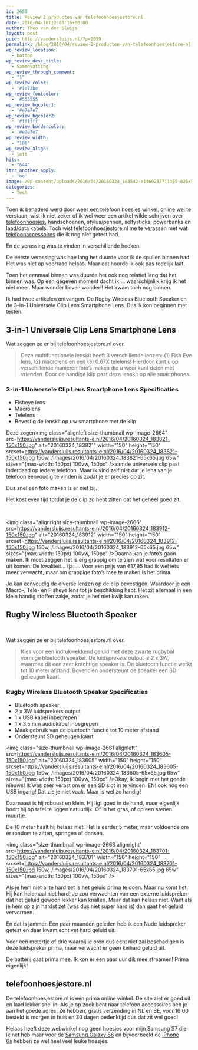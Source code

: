 ```yaml
---
id: 2659
title: Review 2 producten van telefoonhoesjestore.nl
date: 2016-04-10T12:03:16+00:00
author: Theo van der Sluijs
layout: post
guid: http://vandersluijs.nl/?p=2659
permalink: /blog/2016/04/review-2-producten-van-telefoonhoesjestore-nl.html
wp_review_location:
  - bottom
wp_review_desc_title:
  - Samenvatting
wp_review_through_comment:
  - "1"
wp_review_color:
  - '#1e73be'
wp_review_fontcolor:
  - '#555555'
wp_review_bgcolor1:
  - '#e7e7e7'
wp_review_bgcolor2:
  - '#ffffff'
wp_review_bordercolor:
  - '#e7e7e7'
wp_review_width:
  - "100"
wp_review_align:
  - left
hits:
  - "644"
itrr_another_apply:
  - 'no'
image: /wp-content/uploads/2016/04/20160324_183542-e1460287711465-825x501.jpg
categories:
  - Tech
---
```

Toen ik benaderd werd door weer een telefoon hoesjes winkel, online wel te verstaan, wist ik niet zeker of ik wel weer een artikel wilde schrijven over <a href="http://www.telefoonhoesjestore.nl/" target="_blank">telefoonhoesjes</a>, handschoenen, stylus/pennen, selfysticks, powerbanks en laad/data kabels. Toch wist telefoonhoesjestore.nl me te verassen met wat <a href="http://www.telefoonhoesjestore.nl/accessoires/" target="_blank">telefoonaccessoires</a> die ik nog niet getest had.

En de verassing was te vinden in verschillende hoeken.<!--more-->

De eerste verassing was hoe lang het duurde voor ik de spullen binnen had. Het was niet op voorraad helaas. Maar dat hoorde ik ook pas redelijk laat.

Toen het eenmaal binnen was duurde het ook nog relatief lang dat het binnen was. Op een gegeven moment dacht ik&#8230;. waarschijnlijk krijg ik het niet meer. Maar wonder boven wonder!! Het kwam toch nog binnen.

Ik had twee artikelen ontvangen. De Rugby Wireless Bluetooth Speaker en de 3-in-1 Universele Clip Lens Smartphone Lens. Dus ik kon beginnen met testen.

## 3-in-1 Universele Clip Lens Smartphone Lens

Wat zeggen ze er bij telefoonhoesjestore.nl over.

> Deze multifunctionele lenskit heeft 3 verschillende lenzen: (1) Fish Eye lens, (2) macrolens en een (3) 0.67X telelens! Hierdoor kunt u op verschillende manieren foto&#8217;s maken die u weer kunt delen met vrienden. Door de handige klip past deze lenskit op alle smartphones.

### 3-in-1 Universele Clip Lens Smartphone Lens Specificaties

  * Fisheye lens
  * Macrolens
  * Telelens
  * Bevestig de lenskit op uw smartphone met de klip

Deze zogen<img class="alignleft size-thumbnail wp-image-2664" src=https://vandersluijs.resultants-e.nl/2016/04/20160324_183821-150x150.jpg" alt="20160324_183821" width="150" height="150" srcset=https://vandersluijs.resultants-e.nl/2016/04/20160324_183821-150x150.jpg 150w, /images/2016/04/20160324_183821-65x65.jpg 65w" sizes="(max-width: 150px) 100vw, 150px" />aamde universele clip past inderdaad op iedere telefoon. Maar ik vind zelf niet dat je lens van je telefoon eenvoudig te vinden is zodat je er precies op zit.

Dus snel een foto maken is er niet bij.

Het kost even tijd totdat je de clip zo hebt zitten dat het geheel goed zit.

&nbsp;

<img class="alignright size-thumbnail wp-image-2666" src=https://vandersluijs.resultants-e.nl/2016/04/20160324_183912-150x150.jpg" alt="20160324_183912" width="150" height="150" srcset=https://vandersluijs.resultants-e.nl/2016/04/20160324_183912-150x150.jpg 150w, /images/2016/04/20160324_183912-65x65.jpg 65w" sizes="(max-width: 150px) 100vw, 150px" />Daarna kan je foto&#8217;s gaan maken. Ik moet zeggen het is erg grappig om te zien wat voor resultaten er uit komen. De kwaliteit&#8230; tja&#8230;.. Voor een prijs van €17,95 had ik wel iets meer verwacht, maar om grappige foto&#8217;s mee te maken is het prima.

Je kan eenvoudig de diverse lenzen op de clip bevestigen. Waardoor je een Macro-, Tele- en Fisheye lens tot je beschikking hebt. Het zit allemaal in een klein handig stoffen zakje, zodat je het niet kwijt kan raken.

## Rugby Wireless Bluetooth Speaker

&nbsp;

Wat zeggen ze er bij telefoonhoesjestore.nl over.

> Kies voor een indrukwekkend geluid met deze zwarte rugbybal vormige bluetooth speaker. De luidsprekers output is 2 x 3W, waarmee dit een zeer krachtige speaker is. De bluetooth functie werkt tot 10 meter afstand. Bovendien ondersteunt de speaker een SD geheugen kaart.

### Rugby Wireless Bluetooth Speaker Specificaties

  * Bluetooth speaker
  * 2 x 3W luidsprekers output
  * 1 x USB kabel inbegrepen
  * 1 x 3.5 mm audiokabel inbegrepen
  * Maak gebruik van de bluetooth functie tot 10 meter afstand
  * Ondersteunt SD geheugen kaart

<img class="size-thumbnail wp-image-2661 alignleft" src=https://vandersluijs.resultants-e.nl/2016/04/20160324_183605-150x150.jpg" alt="20160324_183605" width="150" height="150" srcset=https://vandersluijs.resultants-e.nl/2016/04/20160324_183605-150x150.jpg 150w, /images/2016/04/20160324_183605-65x65.jpg 65w" sizes="(max-width: 150px) 100vw, 150px" />Okay, ik begin met het goede nieuws! Ik was zeer verast om er een SD slot in te vinden. EN! ook nog een USB ingang! Dat zie je niet vaak. Maar is wel zo handig!

Daarnaast is hij robuust en klein. Hij ligt goed in de hand, maar eigenlijk hoort hij op tafel te liggen natuurlijk. Of in het gras, of op een stenen muurtje.

De 10 meter haalt hij helaas niet. Het is eerder 5 meter, maar voldoende om er rondom te zitten, springen of dansen.

<img class="size-thumbnail wp-image-2663 alignright" src=https://vandersluijs.resultants-e.nl/2016/04/20160324_183701-150x150.jpg" alt="20160324_183701" width="150" height="150" srcset=https://vandersluijs.resultants-e.nl/2016/04/20160324_183701-150x150.jpg 150w, /images/2016/04/20160324_183701-65x65.jpg 65w" sizes="(max-width: 150px) 100vw, 150px" />

Als je hem niet al te hard zet is het geluid prima te doen. Maar nu komt het. Hij kan helemaal niet hard! Je zou verwachten van een externe luidspreker dat het geluid gewoon lekker kan knallen. Maar dat kan helaas niet. Want als je hem op zijn hardst zet (was dus niet super hard is) dan gaat het geluid vervormen.

En dat is jammer. Een paar maanden geleden heb ik een Nude luidspreker getest en daar kwam echt vet hard geluid uit.

Voor een metertje of drie waarbij je oren dus echt niet zal beschadigen is deze luidspreker prima, maar verwacht er geen keihard geluid uit.

De batterij gaat prima mee. Ik kon er een paar uur dik mee streamen! Prima eigenlijk!

## telefoonhoesjestore.nl

De telefoonhoesjestore.nl is een prima online winkel. De site ziet er goed uit en laad lekker snel in. Als je op zoek bent naar telefoon accessoires ben je aan het goede adres. Ze hebben, gratis verzending in NL en BE, voor 16:00 besteld is morgen in huis en 30 dagen bedenktijd dus dat zit wel goed!

Helaas heeft deze webwinkel nog geen hoesjes voor mijn Samsung S7 die ik net heb maar voor de <a href="http://www.telefoonhoesjestore.nl/samsung/samsung-galaxy-s6/" target="_blank">Samsung Galaxy S6</a> en bijvoorbeeld de <a href="http://www.telefoonhoesjestore.nl/apple/iphone-6-6s/" target="_blank">iPhone 6s</a> hebben ze wel heel veel leuke hoesjes.